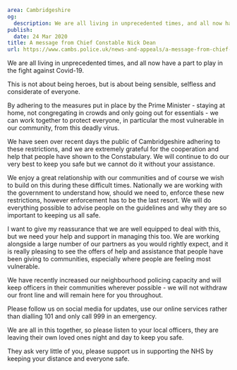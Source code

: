 ```yaml
area: Cambridgeshire
og:
  description: We are all living in unprecedented times, and all now have a part to play in the fight against Covid-19.
publish:
  date: 24 Mar 2020
title: A message from Chief Constable Nick Dean
url: https://www.cambs.police.uk/news-and-appeals/a-message-from-chief-constable-nick-dean-covid-19
```

We are all living in unprecedented times, and all now have a part to play in the fight against Covid-19.

This is not about being heroes, but is about being sensible, selfless and considerate of everyone.

By adhering to the measures put in place by the Prime Minister - staying at home, not congregating in crowds and only going out for essentials - we can work together to protect everyone, in particular the most vulnerable in our community, from this deadly virus.

We have seen over recent days the public of Cambridgeshire adhering to these restrictions, and we are extremely grateful for the cooperation and help that people have shown to the Constabulary. We will continue to do our very best to keep you safe but we cannot do it without your assistance.

We enjoy a great relationship with our communities and of course we wish to build on this during these difficult times. Nationally we are working with the government to understand how, should we need to, enforce these new restrictions, however enforcement has to be the last resort. We will do everything possible to advise people on the guidelines and why they are so important to keeping us all safe.

I want to give my reassurance that we are well equipped to deal with this, but we need your help and support in managing this too. We are working alongside a large number of our partners as you would rightly expect, and it is really pleasing to see the offers of help and assistance that people have been giving to communities, especially where people are feeling most vulnerable.

We have recently increased our neighbourhood policing capacity and will keep officers in their communities wherever possible - we will not withdraw our front line and will remain here for you throughout.

Please follow us on social media for updates, use our online services rather than dialling 101 and only call 999 in an emergency.

We are all in this together, so please listen to your local officers, they are leaving their own loved ones night and day to keep you safe.

They ask very little of you, please support us in supporting the NHS by keeping your distance and everyone safe.
